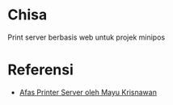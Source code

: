 # Chisa
Print server berbasis web untuk projek minipos

# Referensi
- [Afas Printer Server oleh Mayu Krisnawan](https://bitbucket.org/mayukrisnawan/afas-printer-server)
